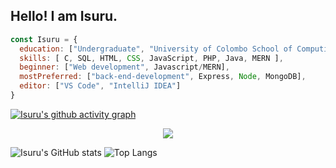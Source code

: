 ## Hello! I am Isuru.



```javascript
const Isuru = {
  education: ["Undergraduate", "University of Colombo School of Computing"],
  skills: [ C, SQL, HTML, CSS, JavaScript, PHP, Java, MERN ],
  beginner: ["Web development", Javascript/MERN],
  mostPreferred: ["back-end-development", Express, Node, MongoDB],
  editor: ["VS Code", "IntelliJ IDEA"]
}
```
[![Isuru's github activity graph](https://github-readme-activity-graph.vercel.app/graph?username=isurunvn&theme=react-dark)](https://github.com/isurunvn/github-readme-activity-graph)


<center> <img src="https://komarev.com/ghpvc/?username=sachithdh&&style=flat-square" align="center" /> </center>


![Isuru's GitHub stats](https://github-readme-stats.vercel.app/api?username=isurunvn&show_icons=true&rank_icon=github&theme=transparent&hide=contribs,issues&count_private=true&hide_border=true) ![Top Langs](https://github-readme-stats.vercel.app/api/top-langs/?username=isurunvn&layout=compact&theme=transparent)
